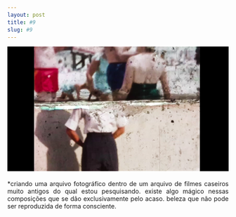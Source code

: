 ```yaml
---
layout: post
title: #9
slug: #9
---
```


<p class="description" style="text-align: justify;">
<img src="/assets/ODE-AO-ERRO.jpg" />
<br>
<br>
*criando uma arquivo fotográfico dentro de um arquivo de filmes caseiros muito antigos do qual estou pesquisando. existe algo mágico nessas composições que se dão exclusivamente pelo acaso. beleza que não pode ser reproduzida de forma consciente.
